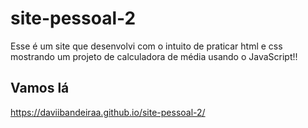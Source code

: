 # site-pessoal-2
 
Esse é um site que desenvolvi com o intuito de praticar html e css mostrando um
projeto de calculadora de média usando o JavaScript!!

## Vamos lá 
https://daviibandeiraa.github.io/site-pessoal-2/
